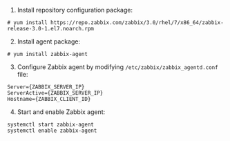 1. Install repository configuration package:

```
# yum install https://repo.zabbix.com/zabbix/3.0/rhel/7/x86_64/zabbix-release-3.0-1.el7.noarch.rpm
```

2. Install agent package:

```
# yum install zabbix-agent
```

3. Configure Zabbix agent by modifying `/etc/zabbix/zabbix_agentd.conf` file:

```
Server={ZABBIX_SERVER_IP}
ServerActive={ZABBIX_SERVER_IP}
Hostname={ZABBIX_CLIENT_ID}
```

4. Start and enable Zabbix agent:

```
systemctl start zabbix-agent
systemctl enable zabbix-agent
```
